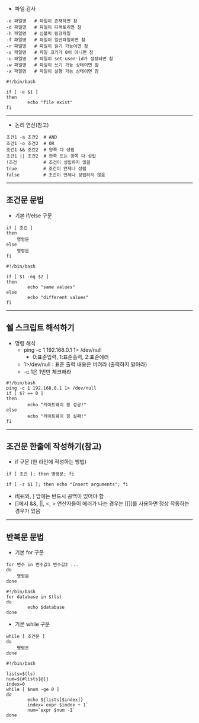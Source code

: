 * 파일 검사
```
-e 파일명   # 파일이 존재하면 참
-d 파일명   # 파일이 디렉토리면 참
-h 파일명   # 심볼릭 링크파일
-f 파일명   # 파일이 일반파일이면 참
-r 파일명   # 파일이 읽기 가능이면 참
-s 파일명   # 파일 크기가 0이 아니면 참
-u 파일명   # 파일이 set-user-id가 설정되면 참
-w 파일명   # 파일이 쓰기 가능 상태이면 참
-x 파일명   # 파일이 실행 가능 상태이면 참
```
```
#!/bin/bash

if [ -e $1 ]
then
        echo "file exist"
fi
```
---
* 논리 연산(참고)
```
조건1 -a 조건2  # AND
조건1 -o 조건2  # OR
조건1 && 조건2  # 양쪽 다 성립
조건1 || 조건2  # 한쪽 또는 양쪽 다 성립
!조건          # 조건이 성립하지 않음
true          # 조건이 언제나 성립
false         # 조건이 언제나 성립하지 않음
```
---
## 조건문 문법
* 기본 if/else 구문
```
if [ 조건 ]
then
    명령문
else
    명령문
fi
```
```
#!/bin/bash

if [ $1 -eq $2 ]
then
        echo "same values"
else
        echo "different values"
fi
```
---
## 쉘 스크립트 해석하기
* 명령 해석
    + ping -c 1 192.168.0.1 1> /dev/null
        - 0:표준입력, 1:표준출력, 2:표준에러
    + 1>/dev/null : 표준 출력 내용은 버려라 (출력하지 말아라)
    + -c 1은 1번만 체크해라
```
#!/bin/bash
ping -c 1 192.168.0.1 1> /dev/null
if [ $? == 0 ]
then
        echo "게이트웨이 핑 성공!"
else
        echo "게이트웨이 핑 실패!"
fi
```
---
## 조건문 한줄에 작성하기(참고)
* if 구문 (한 라인에 작성하는 방법)
```
if [ 조건 ]; then 명령문; fi
```
```
if [ -z $1 ]; then echo "Insert arguments"; fi
```
* if[뒤와, ] 앞에는 반드시 공백이 있어야 함
* []에서 &&, ||, <, > 연산자들이 에러가 나는 경우는 [[]]를 사용하면 정상 작동하는 경우가 있음
---
## 반복문 문법
* 기본 for 구문
```
for 변수 in 변수값1 변수값2 ...
do
    명령문
done
```
```
#!/bin/bash
for database in $(ls)
do
        echo $database
done
```
* 기본 while 구문
```
while [ 조건문 ]
do
    명령믄
done
```
```
#!/bin/bash

lists=$(ls)
num=${#lists[@]}
index=0
while [ $num -ge 0 ]
do
        echo ${lists[$index]}
        index=`expr $index + 1`
        num=`expr $num -1`
done
```
